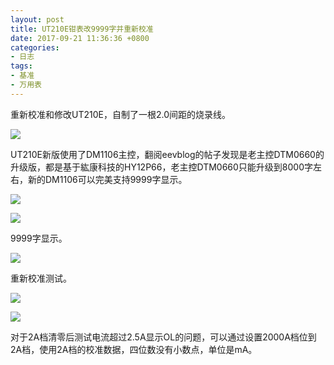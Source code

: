 ```yaml
---
layout: post
title: UT210E钳表改9999字并重新校准
date: 2017-09-21 11:36:36 +0800
categories:
- 日志
tags:
- 基准
- 万用表
---
```


重新校准和修改UT210E，自制了一根2.0间距的烧录线。

![](https://github.com/bh3nvn/bh3nvn.github.io/raw/master/image/2017/2017-09-21-01.jpg)

UT210E新版使用了DM1106主控，翻阅eevblog的帖子发现是老主控DTM0660的升级版，都是基于紘康科技的HY12P66，老主控DTM0660只能升级到8000字左右，新的DM1106可以完美支持9999字显示。

![](https://github.com/bh3nvn/bh3nvn.github.io/raw/master/image/2017/2017-09-21-02.jpg)

![](https://github.com/bh3nvn/bh3nvn.github.io/raw/master/image/2017/2017-09-21-03.jpg)

9999字显示。

![](https://github.com/bh3nvn/bh3nvn.github.io/raw/master/image/2017/2017-09-21-04.jpg)

重新校准测试。

![](https://github.com/bh3nvn/bh3nvn.github.io/raw/master/image/2017/2017-09-21-05.jpg)

![](https://github.com/bh3nvn/bh3nvn.github.io/raw/master/image/2017/2017-09-21-06.jpg)

对于2A档清零后测试电流超过2.5A显示OL的问题，可以通过设置2000A档位到2A档，使用2A档的校准数据，四位数没有小数点，单位是mA。
